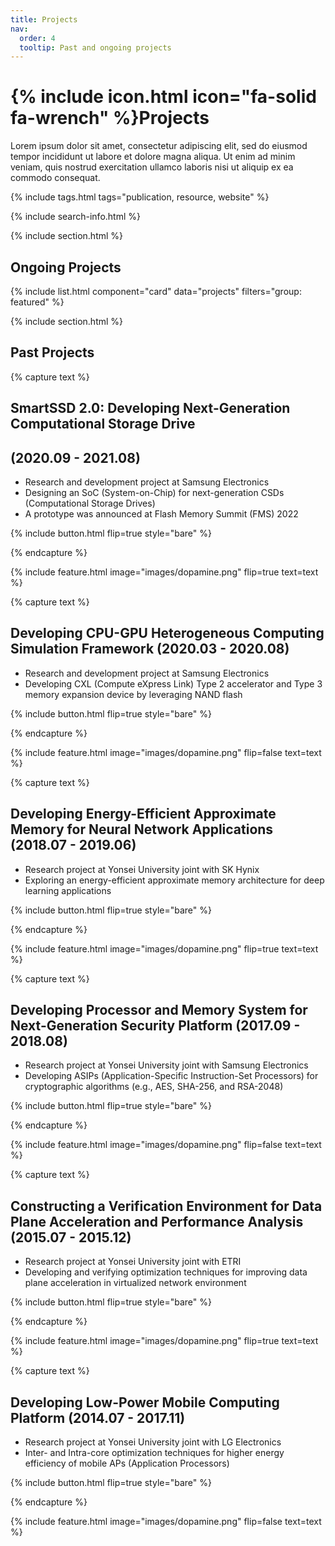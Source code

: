 ```yaml
---
title: Projects
nav:
  order: 4
  tooltip: Past and ongoing projects
---
```


# {% include icon.html icon="fa-solid fa-wrench" %}Projects

Lorem ipsum dolor sit amet, consectetur adipiscing elit, sed do eiusmod tempor incididunt ut labore et dolore magna aliqua.
Ut enim ad minim veniam, quis nostrud exercitation ullamco laboris nisi ut aliquip ex ea commodo consequat.

{% include tags.html tags="publication, resource, website" %}

{% include search-info.html %}

{% include section.html %}

## Ongoing Projects

{% include list.html component="card" data="projects" filters="group: featured" %}

{% include section.html %}

## Past Projects

{% capture text %}

## **SmartSSD 2.0: Developing Next-Generation Computational Storage Drive**
## **(2020.09 - 2021.08)**

- Research and development project at Samsung Electronics 
- Designing an SoC (System-on-Chip) for next-generation CSDs (Computational Storage Drives)
- A prototype was announced at Flash Memory Summit (FMS) 2022

{% include button.html flip=true style="bare" %}

{% endcapture %}

{% include feature.html image="images/dopamine.png" flip=true text=text %}


{% capture text %}

## **Developing CPU-GPU Heterogeneous Computing Simulation Framework (2020.03 - 2020.08)**

- Research and development project at Samsung Electronics 
- D﻿eveloping CXL (Compute eXpress Link) Type 2 accelerator and Type 3 memory expansion device by leveraging NAND flash

{% include button.html flip=true style="bare" %}

{% endcapture %}

{% include feature.html image="images/dopamine.png" flip=false text=text %}


{% capture text %}

## **Developing Energy-Efficient Approximate Memory for Neural Network Applications (2018.07 - 2019.06)**

- Research project at Yonsei University joint with SK Hynix 
- E﻿xploring an energy-efficient approximate memory architecture for deep learning applications

{% include button.html flip=true style="bare" %}

{% endcapture %}

{% include feature.html image="images/dopamine.png" flip=true text=text %}


{% capture text %}

## **Developing Processor and Memory System for Next-Generation Security Platform (2017.09 - 2018.08)**

- Research project at Yonsei University joint with Samsung Electronics 
- Developing ASIPs (Application-Specific Instruction-Set Processors) for cryptographic algorithms (e.g., AES, SHA-256, and RSA-2048)

{% include button.html flip=true style="bare" %}

{% endcapture %}

{% include feature.html image="images/dopamine.png" flip=false text=text %}


{% capture text %}

## **Constructing a Verification Environment for Data Plane Acceleration and Performance Analysis (2015.07 - 2015.12)**

- Research project at Yonsei University joint with ETRI 
- Developing and verifying optimization techniques for improving data plane acceleration in virtualized network environment

{% include button.html flip=true style="bare" %}

{% endcapture %}

{% include feature.html image="images/dopamine.png" flip=true text=text %}


{% capture text %}

## **Developing Low-Power Mobile Computing Platform (2014.07 - 2017.11)**

- Research project at Yonsei University joint with LG Electronics 
- Inter- and Intra-core optimization techniques for higher energy efficiency of mobile APs (Application Processors)

{% include button.html flip=true style="bare" %}

{% endcapture %}

{% include feature.html image="images/dopamine.png" flip=false text=text %}
